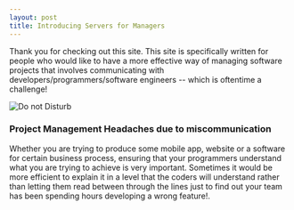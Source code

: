 ```yaml
---
layout: post
title: Introducing Servers for Managers
---
```


Thank you for checking out this site. This site is specifically written for people who would like to have a more effective way of managing software projects that involves communicating with developers/programmers/software engineers -- which is oftentime a challenge! 

![Do not Disturb](/donotdisturb.png)


### Project Management Headaches due to miscommunication

Whether you are trying to produce some mobile app, website or a software for certain business process, ensuring that your programmers understand what you are trying to achieve is very important. Sometimes it would be more efficient to explain it in a level that the coders will understand rather than letting them read between through the lines just to find out your team has been spending hours developing a wrong feature!.


